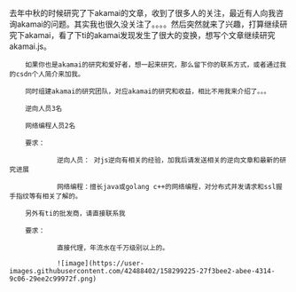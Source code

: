 去年中秋的时候研究了下akamai的文章，收到了很多人的关注，最近有人向我咨询akamai的问题。其实我也很久没关注了。。。。然后突然就来了兴趣，打算继续研究下akamai，看了下ti的akamai发现发生了很大的变换，想写个文章继续研究akamai.js。

        如果你也是akamai的研究和爱好者，想一起来研究，那么留下你的联系方式，或者通过我的csdn个人简介来加我。

        同时组建akamai的研究团队，对应akamai的研究和收益，相比不用我来介绍了。。。

        逆向人员3名

        网络编程人员2名

        要求：

                逆向人员： 对js逆向有相关的经验，加我后请发送相关的逆向文章和最新的研究进展

                网络编程：擅长java或golang c++的网络编程，对分布式并发请求和ssl握手指纹等有相关了解的。

        另外有ti的批发商，请直接联系我

        要求：

                直接代理，年流水在千万级别以上的。
                
                ![image](https://user-images.githubusercontent.com/42488402/158299225-27f3bee2-abee-4314-9c06-29ee2c99972f.png)


        


